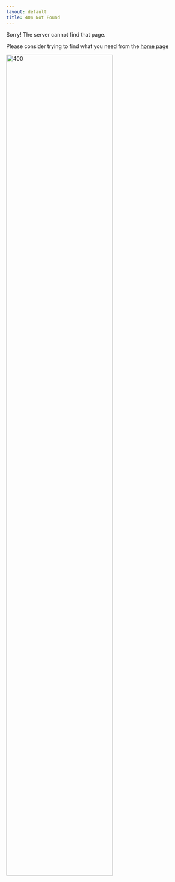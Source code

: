 ```yaml
---
layout: default
title: 404 Not Found
---
```


<div>
    <p>Sorry! The server cannot find that page.</p>
    <p>Please consider trying to find what you need from the <a href="index.html">home page</a></p>
    <img src="https://http.cat/images/404" alt="400" width="75%"/>
</div>
